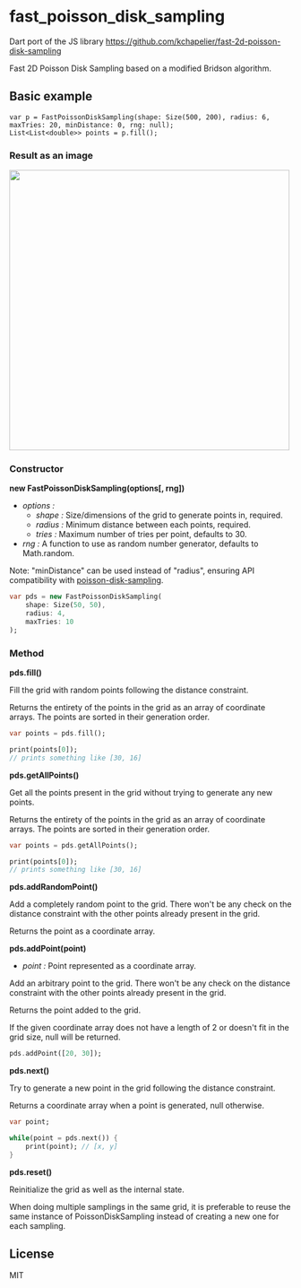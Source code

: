 # fast_poisson_disk_sampling

Dart port of the JS library https://github.com/kchapelier/fast-2d-poisson-disk-sampling

Fast 2D Poisson Disk Sampling based on a modified Bridson algorithm.

## Basic example

```
var p = FastPoissonDiskSampling(shape: Size(500, 200), radius: 6, maxTries: 20, minDistance: 0, rng: null);
List<List<double>> points = p.fill();
```
### Result as an image

<img src="https://github.com/kchapelier/fast-2d-poisson-disk-sampling/raw/master/img/example1.png" style="image-rendering:pixelated; width:500px;"></img>

### Constructor

**new FastPoissonDiskSampling(options[, rng])**

- *options :*
  - *shape :* Size/dimensions of the grid to generate points in, required.
  - *radius :* Minimum distance between each points, required.
  - *tries :* Maximum number of tries per point, defaults to 30.
- *rng :* A function to use as random number generator, defaults to Math.random.

Note: "minDistance" can be used instead of "radius", ensuring API compatibility with [poisson-disk-sampling](https://github.com/kchapelier/poisson-disk-sampling).

```dart
var pds = new FastPoissonDiskSampling(
    shape: Size(50, 50),
    radius: 4,
    maxTries: 10
);
```

### Method

**pds.fill()**

Fill the grid with random points following the distance constraint.

Returns the entirety of the points in the grid as an array of coordinate arrays. The points are sorted in their generation order.

```dart
var points = pds.fill();

print(points[0]);
// prints something like [30, 16]
```

**pds.getAllPoints()**

Get all the points present in the grid without trying to generate any new points.

Returns the entirety of the points in the grid as an array of coordinate arrays. The points are sorted in their generation order.

```dart
var points = pds.getAllPoints();

print(points[0]);
// prints something like [30, 16]
```

**pds.addRandomPoint()**

Add a completely random point to the grid. There won't be any check on the distance constraint with the other points already present in the grid.

Returns the point as a coordinate array.

**pds.addPoint(point)**

- *point :* Point represented as a coordinate array.

Add an arbitrary point to the grid. There won't be any check on the distance constraint with the other points already present in the grid.

Returns the point added to the grid.

If the given coordinate array does not have a length of 2 or doesn't fit in the grid size, null will be returned.

```dart
pds.addPoint([20, 30]);
```

**pds.next()**

Try to generate a new point in the grid following the distance constraint.

Returns a coordinate array when a point is generated, null otherwise.

```dart
var point;

while(point = pds.next()) {
    print(point); // [x, y]
}
```

**pds.reset()**

Reinitialize the grid as well as the internal state.

When doing multiple samplings in the same grid, it is preferable to reuse the same instance of PoissonDiskSampling instead of creating a new one for each sampling.

## License

MIT